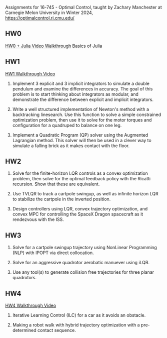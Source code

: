 Assignments for 16-745 - Optimal Control, taught by Zachary Manchester at Carnegie Melon University in Winter 2024, https://optimalcontrol.ri.cmu.edu/

## HW0
[HW0 + Julia Video Walkthrough](https://www.youtube.com/watch?v=RetAn_9AOMg)
Basics of Julia

## HW1
[HW1 Walkthrough Video](https://www.youtube.com/watch?v=V7i0tQlBLlE)
1. Implement 3 explicit and 3 implicit integrators to simulate a double pendulum and examine the differences in accuracy. The goal of this problem is to start thinking about integrators as modular, and demonstrate the difference between explicit and implicit integrators.

2. Write a well structured implementation of Newton's method with a backtracking linesearch. Use this function to solve a simple constrained optimization problem, then use it to solve for the motor torques and configuration for a quadruped to balance on one leg.

3. Implement a Quadratic Program (QP) solver using the Augmented Lagrangian method. This solver will then be used in a clever way to simulate a falling brick as it makes contact with the floor.

## HW2
1. Solve for the finite-horizon LQR controls as a convex optimization problem, then solve for the optimal feedback policy with the Ricatti recursion. Show that these are equivalent.

2. Use TVLQR to track a cartpole swingup, as well as infinite horizon LQR to stabilize the cartpole in the inverted position.

3. Design controllers using LQR, convex trajectory optimization, and convex MPC for controlling the SpaceX Dragon spacecraft as it rendezvous with the ISS.

## HW3
1. Solve for a cartpole swingup trajectory using NonLinear Programming (NLP) with IPOPT via direct collocation.

2. Solve for an aggressive quadrotor aerobatic manuever using iLQR.

3. Use any tool(s) to generate collision free trajectories for three planar quadrotors.

## HW4
[HW4 Walkthrough Video](https://youtu.be/RFmqw3YTRnc)
1. Iterative Learning Control (ILC) for a car as it avoids an obstacle.

2. Making a robot walk with hybrid trajectory optimization with a pre-determined contact sequence.
